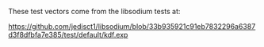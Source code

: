 These test vectors come from the libsodium tests at:

https://github.com/jedisct1/libsodium/blob/33b935921c91eb7832296a6387d3f8dfbfa7e385/test/default/kdf.exp
